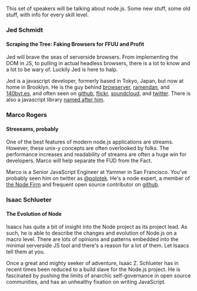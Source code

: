 This set of speakers will be talking about node.js. Some new stuff, some old stuff, with info
for every skill level.

### Jed Schmidt
#### Scraping the Tree: Faking Browsers for FFUU and Profit

Jed will brave the seas of serverside browsers. From implementing the DOM
in JS, to pulling in actual headless browsers, there is a lot to know
and a lot to be wary of. Luckily Jed is here to halp.

Jed is a javascript developer, formerly based in Tokyo, Japan, but now at home in Brooklyn. He is
the guy behind [browserver](http://browserver.org/), [ramendan](http://2011.ramendan.com/), and
[140byt.es](http://www.140byt.es/), and often seen on [github](https://github.com/jed),
[flickr](http://www.flickr.com/photos/tr4nslator), [soundcloud](https://soundcloud.com/jedschmidt),
and [twitter](https://twitter.com/jedschmidt). There is also a javascript library
[named after him](http://jedtoolkit.org/).

### Marco Rogers
#### Streeeams, probably

One of the best features of modern node.js applications are streams. However, these unix-y concepts
are often overlooked by folks. The performance increases and readability of streams are often a huge
win for developers. Marco will help separate the FUD from the Fact.

Marco is a Senior JavaScript Engineer at Yammer in San Francisco. You've probably seen him on twitter
as [@polotek](https://twitter.com/polotek). He's a node expert, a member of
[the Node Firm](http://thenodefirm.com/) and frequent open source contributor on [github](https://github.com/polotek).

### Isaac Schlueter
#### The Evolution of Node

Isaacs has quite a bit of insight into the Node project as its project lead. As such, he is able to
describe the changes and evolution of Node.js on a macro level. There are lots of opinions and patterns
embedded into the minimal serverside JS tool and there's a reason for a lot of them. Let Isaacs tell them
at you.

Once a great and mighty seeker of adventure, Isaac Z. Schlueter has in recent times been reduced to a build
slave for the Node.js project. He is fascinated by pushing the limits of anarchic self-governance in open
source communities, and has an unhealthy fixation on writing JavaScript.
